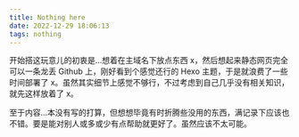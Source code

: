 ```yaml
---
title: Nothing here
date: 2022-12-29 18:06:13
tags: nothing
---
```

开始搭这玩意儿的初衷是…想着在主域名下放点东西 x，然后想起来静态网页完全可以一条龙丢 Github 上，刚好看到个感觉还行的 Hexo 主题，于是就浪费了一些时间部署了 x。虽然其实细节上感觉不够行，不过考虑到自己几乎没有相关知识，就先这样放着了 x。

至于内容…本没有写的打算，但想想毕竟有时折腾些没用的东西，满记录下应该也不错。要是能对别人或多或少有点帮助就更好了。虽然应该不太可能。
